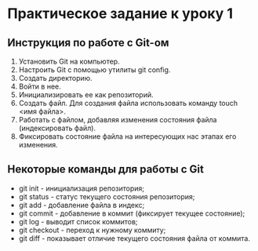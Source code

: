 # Практическое задание к уроку 1 #

## Инструкция по работе с Git-ом ##
1. Установить Git на компьютер.
2. Настроить Git с помощью утилиты git config.
3. Создать директорию.
4. Войти в нее.
5. Инициализировать ее как репозиторий.
6. Создать файл. Для создания файла использовать команду touch <имя файла>.
7. Работать с файлом, добавляя изменения состояния файла (индексировать файл).
8. Фиксировать состояние файла на интересующих нас этапах его изменения.
## Некоторые команды для работы с Git ##
* git init - инициализация репозитория;
* git status - статус текущего состояния репозитория;
* git add - добавление файла в индекс;
* git commit - добавление в коммит (фиксирует текущее состояние);
* git log - выводит список коммитов;
* git checkout - переход к нужному коммиту;
* git diff - показывает отличие текущего состояния файла от коммита.